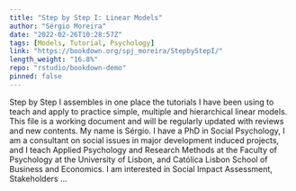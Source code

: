 ```yaml
---
title: "Step by Step I: Linear Models"
author: "Sérgio Moreira"
date: "2022-02-26T10:28:57Z"
tags: [Models, Tutorial, Psychology]
link: "https://bookdown.org/spj_moreira/StepbyStepI/"
length_weight: "16.8%"
repo: "rstudio/bookdown-demo"
pinned: false
---
```


Step by Step I assembles in one place the tutorials I have been using to teach and apply to practice simple, multiple and hierarchical linear models. This file is a working document and will be regularly updated with reviews and new contents. My name is Sérgio. I have a PhD in Social Psychology, I am a consultant on social issues in major development induced projects, and I teach Applied Psychology and Research Methods at the Faculty of Psychology at the University of Lisbon, and Católica Lisbon School of Business and Economics. I am interested in Social Impact Assessment, Stakeholders ...
